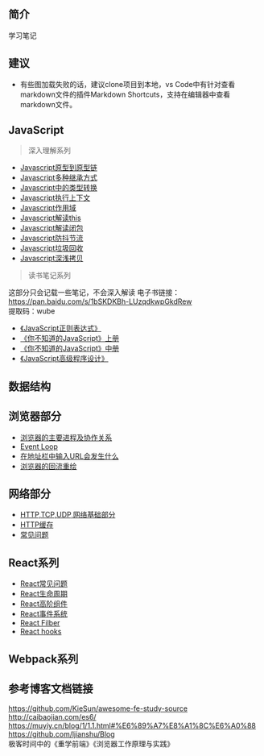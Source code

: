 ## 简介
学习笔记  

## 建议  

- 有些图加载失败的话，建议clone项目到本地，vs Code中有针对查看markdown文件的插件Markdown Shortcuts，支持在编辑器中查看markdown文件。


## JavaScript

> 深入理解系列
- [Javascript原型到原型链](https://github.com/lznbuild/my-blog/issues/2) 
- [Javascript多种继承方式](https://github.com/lznbuild/my-blog/issues/3)  
- [Javascript中的类型转换](https://github.com/lznbuild/my-blog/issues/5) 
- [Javascript执行上下文](https://github.com/lznbuild/my-blog/issues/7) 
- [Javascript作用域](https://github.com/lznbuild/my-blog/issues/11) 
- [Javascript解读this](https://github.com/lznbuild/my-blog/issues/8) 
- [Javascript解读闭包](https://github.com/lznbuild/my-blog/issues/4) 
- [Javascript防抖节流](https://github.com/lznbuild/my-blog/issues/12) 
- [Javascript垃圾回收](https://github.com/lznbuild/my-blog/issues/13) 
- [Javascript深浅拷贝](https://github.com/lznbuild/my-blog/issues/15) 


<!-- > JavaScript中的常见问题
- [JavaScript中一些函数的实现总结]() -->


>  读书笔记系列   


这部分只会记载一些笔记，不会深入解读
电子书链接：https://pan.baidu.com/s/1bSKDKBh-LUzqdkwpGkdRew   
提取码：wube
- [《JavaScript正则表达式》](https://github.com/lznbuild/my-blog/issues/1)
- [《你不知道的JavaScript》上册](https://github.com/lznbuild/my-blog/issues/9)
- [《你不知道的JavaScript》中册](https://github.com/lznbuild/my-blog/issues/10)
- [《JavaScript高级程序设计》](https://github.com/lznbuild/my-blog/issues/14)


##  数据结构  
<!-- 实现常见的数据结构，每一种数据结构都找一道算法题来练习 -->

##  浏览器部分  
- [浏览器的主要进程及协作关系](https://github.com/lznbuild/my-blog/issues/16)
- [Event Loop](https://github.com/lznbuild/my-blog/issues/18)
- [在地址栏中输入URL会发生什么](https://github.com/lznbuild/my-blog/issues/17)
- [浏览器的回流重绘](https://github.com/lznbuild/my-blog/issues/19)

##  网络部分  
- [HTTP,TCP,UDP,网络基础部分]()
- [HTTP缓存]()
- [常见问题]()


##  React系列    
- [React常见问题]()
- [React生命周期]()
- [React高阶组件]()
- [React事件系统](https://github.com/lznbuild/my-blog/issues/20)
- [React Filber]()
- [React hooks]()

## Webpack系列  

<!-- ##  Node.js   -->

## 参考博客文档链接  
https://github.com/KieSun/awesome-fe-study-source  
http://caibaojian.com/es6/  
https://muyiy.cn/blog/1/1.1.html#%E6%89%A7%E8%A1%8C%E6%A0%88
https://github.com/ljianshu/Blog  
极客时间中的《重学前端》《浏览器工作原理与实践》


